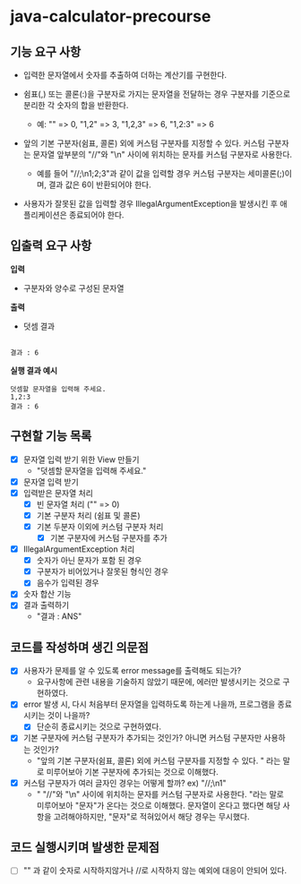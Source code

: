# java-calculator-precourse

## 기능 요구 사항
- 입력한 문자열에서 숫자를 추출하여 더하는 계산기를 구현한다.

- 쉼표(,) 또는 콜론(:)을 구분자로 가지는 문자열을 전달하는 경우 구분자를 기준으로 분리한 각 숫자의 합을 반환한다.
  - 예: "" => 0, "1,2" => 3, "1,2,3" => 6, "1,2:3" => 6
- 앞의 기본 구분자(쉼표, 콜론) 외에 커스텀 구분자를 지정할 수 있다. 커스텀 구분자는 문자열 앞부분의 "//"와 "\n" 사이에 위치하는 문자를 커스텀 구분자로 사용한다.
  - 예를 들어 "//;\n1;2;3"과 같이 값을 입력할 경우 커스텀 구분자는 세미콜론(;)이며, 결과 값은 6이 반환되어야 한다.
- 사용자가 잘못된 값을 입력할 경우 IllegalArgumentException을 발생시킨 후 애플리케이션은 종료되어야 한다.

## 입출력 요구 사항
**입력**
- 구분자와 양수로 구성된 문자열
  
**출력**
- 덧셈 결과
  
```

결과 : 6

```

**실행 결과 예시**
```
덧셈할 문자열을 입력해 주세요.
1,2:3
결과 : 6
```

## 구현할 기능 목록
- [x] 문자열 입력 받기 위한 View 만들기
  - "덧셈할 문자열을 입력해 주세요."
- [x] 문자열 입력 받기
- [x] 입력받은 문자열 처리
  - [x] 빈 문자열 처리 ("" => 0)
  - [x] 기본 구분자 처리 (쉼표 및 콜론)
  - [x] 기본 두분자 이외에 커스텀 구분자 처리
    - [x] 기본 구분자에 커스텀 구분자를 추가
- [x] IllegalArgumentException 처리
  - [x] 숫자가 아닌 문자가 포함 된 경우
  - [x] 구분자가 비어있거나 잘못된 형식인 경우
  - [x] 음수가 입력된 경우
- [x] 숫자 합산 기능
- [x] 결과 출력하기
  - "결과 : ANS"

## 코드를 작성하며 생긴 의문점
- [x] 사용자가 문제를 알 수 있도록 error message를 출력해도 되는가?
  - 요구사항에 관련 내용을 기술하지 않았기 때문에, 에러만 발생시키는 것으로 구현하였다.
- [x] error 발생 시, 다시 처음부터 문자열을 입력하도록 하는게 나을까, 프로그램을 종료시키는 것이 나을까?
  - [x] 단순히 종료시키는 것으로 구현하였다.
- [x] 기본 구분자에 커스텀 구분자가 추가되는 것인가? 아니면 커스텀 구분자만 사용하는 것인가?
  - "앞의 기본 구분자(쉼표, 콜론) 외에 커스텀 구분자를 지정할 수 있다. " 라는 말로 미루어보아 기본 구분자에 추가되는 것으로 이해했다.
- [x] 커스텀 구분자가 여러 글자인 경우는 어떻게 할까? ex) "//;\\n1"
  - " "//"와 "\n" 사이에 위치하는 문자를 커스텀 구분자로 사용한다. "라는 말로 미루어보아 "문자"가 온다는 것으로 이해했다. 문자열이 온다고 했다면 해당 사항을 고려해야하지만, 
  "문자"로 적혀있어서 해당 경우는 무시했다.

## 코드 실행시키며 발생한 문제점
- [ ] "" 과 같이 숫자로 시작하지않거나 //로 시작하지 않는 예외에 대응이 안되어 있다.
